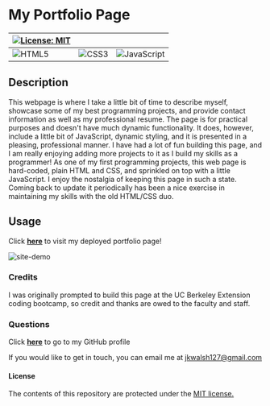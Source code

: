# My Portfolio Page

| [![License: MIT](https://img.shields.io/badge/License-MIT-yellow.svg)](https://opensource.org/licenses/MIT) |  |  |
| --- | --- | --- |
| ![HTML5](https://img.shields.io/badge/HTML5-E34F26?style=for-the-badge&logo=html5&logoColor=white) | ![CSS3](https://img.shields.io/badge/CSS-239120?&style=for-the-badge&logo=css3&logoColor=white) | ![JavaScript](https://img.shields.io/badge/JavaScript-F7DF1E?style=for-the-badge&logo=javascript&logoColor=black) |

## Description

This webpage is where I take a little bit of time to describe myself, showcase some of my best programming projects, and provide contact information as well as my professional resume. The page is for practical purposes and doesn't have much dynamic functionality. It does, however, include a little bit of JavaScript, dynamic styling, and it is presented in a pleasing, professional manner. I have had a lot of fun building this page, and I am really enjoying adding more projects to it as I build my skills as a programmer!
As one of my first programming projects, this web page is hard-coded, plain HTML and CSS, and sprinkled on top with a little JavaScript. I enjoy the nostalgia of keeping this page in such a state. Coming back to update it periodically has been a nice exercise in maintaining my skills with the old HTML/CSS duo.

## Usage
Click <a href="https://fierce-reef-46335.herokuapp.com/" target="_blank">**here**<a> to visit my deployed portfolio page!

![site-demo](https://user-images.githubusercontent.com/101354032/168465908-ce77df1e-7c13-4953-90eb-98f06289ec5a.gif)
 
### Credits
I was originally prompted to build this page at the UC Berkeley Extension coding bootcamp, so credit and thanks are owed to the faculty and staff.

### Questions
Click <a href="https://github.com/jkwalsh127" target="_blank">**here**<a> to go to my GitHub profile

If you would like to get in touch, you can email me at <a href="mailto:jkwalsh127@gmail.com" target="_blank">jkwalsh127@gmail.com</a>

#### License
The contents of this repository are protected under the <a href="https://opensource.org/licenses/MIT">MIT license.</a>
